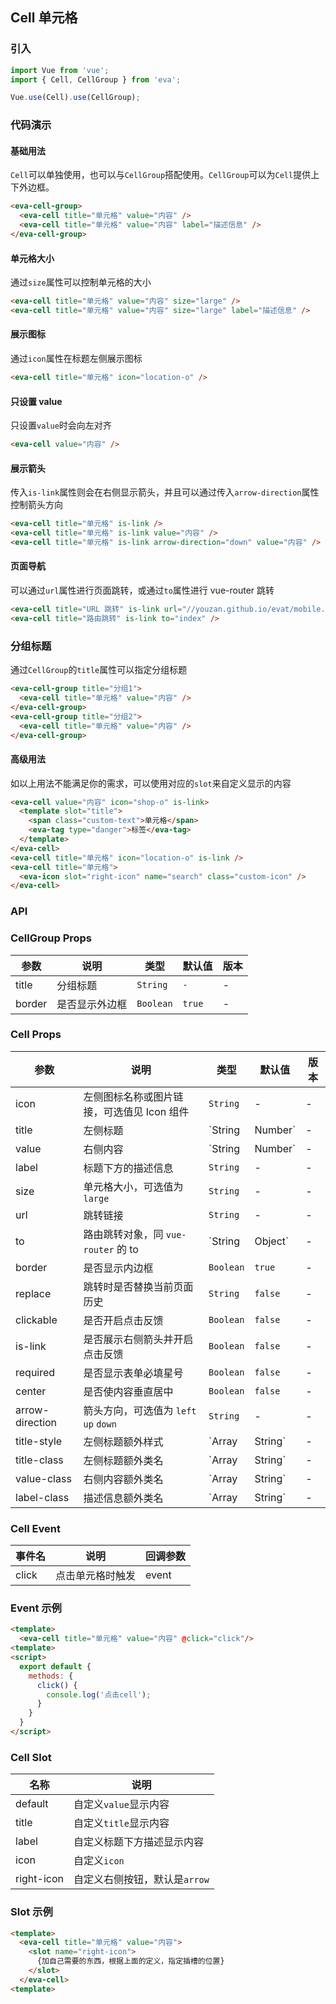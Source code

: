 <!--
 * @Description: In User Settings Edit
 * @Author: your name
 * @Date: 2019-08-15 17:03:39
 * @LastEditTime: 2019-08-30 17:35:42
 * @LastEditors: Please set LastEditors
 -->
## Cell 单元格

### 引入

``` javascript
import Vue from 'vue';
import { Cell, CellGroup } from 'eva';

Vue.use(Cell).use(CellGroup);
```

### 代码演示

#### 基础用法

`Cell`可以单独使用，也可以与`CellGroup`搭配使用。`CellGroup`可以为`Cell`提供上下外边框。

```html
<eva-cell-group>
  <eva-cell title="单元格" value="内容" />
  <eva-cell title="单元格" value="内容" label="描述信息" />
</eva-cell-group>
```

#### 单元格大小

通过`size`属性可以控制单元格的大小

```html
<eva-cell title="单元格" value="内容" size="large" />
<eva-cell title="单元格" value="内容" size="large" label="描述信息" />
```

#### 展示图标

通过`icon`属性在标题左侧展示图标

```html
<eva-cell title="单元格" icon="location-o" />
```

#### 只设置 value

只设置`value`时会向左对齐

```html
<eva-cell value="内容" />
```

#### 展示箭头

传入`is-link`属性则会在右侧显示箭头，并且可以通过传入`arrow-direction`属性控制箭头方向

```html
<eva-cell title="单元格" is-link />
<eva-cell title="单元格" is-link value="内容" />
<eva-cell title="单元格" is-link arrow-direction="down" value="内容" />
```

#### 页面导航

可以通过`url`属性进行页面跳转，或通过`to`属性进行 vue-router 跳转

```html
<eva-cell title="URL 跳转" is-link url="//youzan.github.io/evat/mobile.html" />
<eva-cell title="路由跳转" is-link to="index" />
```

### 分组标题

通过`CellGroup`的`title`属性可以指定分组标题

```html
<eva-cell-group title="分组1">
  <eva-cell title="单元格" value="内容" />
</eva-cell-group>
<eva-cell-group title="分组2">
  <eva-cell title="单元格" value="内容" />
</eva-cell-group>
```

#### 高级用法

如以上用法不能满足你的需求，可以使用对应的`slot`来自定义显示的内容

```html
<eva-cell value="内容" icon="shop-o" is-link>
  <template slot="title">
    <span class="custom-text">单元格</span>
    <eva-tag type="danger">标签</eva-tag>
  </template>
</eva-cell>
<eva-cell title="单元格" icon="location-o" is-link />
<eva-cell title="单元格">
  <eva-icon slot="right-icon" name="search" class="custom-icon" />
</eva-cell>
```
### API
### CellGroup Props

| 参数 | 说明 | 类型 | 默认值 | 版本 |
|------|------|------|------|------|
| title | 分组标题 | `String` | `-` | - |
| border | 是否显示外边框 | `Boolean` | `true` | - |

### Cell Props

| 参数 | 说明 | 类型 | 默认值 | 版本 |
|------|------|------|------|------|
| icon | 左侧图标名称或图片链接，可选值见 Icon 组件 | `String` | - | - |
| title | 左侧标题 | `String | Number` | - | - |
| value | 右侧内容 | `String | Number` | - | - |
| label | 标题下方的描述信息 | `String` | - | - |
| size | 单元格大小，可选值为 `large` | `String` | - | - |
| url | 跳转链接 | `String` | - | - |
| to | 路由跳转对象，同 `vue-router` 的 to | `String | Object` | - | - |
| border | 是否显示内边框 | `Boolean` | `true` | - |
| replace | 跳转时是否替换当前页面历史 | `String` | `false` | - |
| clickable | 是否开启点击反馈 | `Boolean` | `false` | - |
| is-link | 是否展示右侧箭头并开启点击反馈 | `Boolean` | `false` | - |
| required | 是否显示表单必填星号 | `Boolean` | `false` | - |
| center | 是否使内容垂直居中 | `Boolean` | `false` | - |
| arrow-direction | 箭头方向，可选值为 `left` `up` `down` | `String` | - | - |
| title-style | 左侧标题额外样式 | `Array | String` | - | - |
| title-class | 左侧标题额外类名 | `Array | String` | - | - |
| value-class | 右侧内容额外类名 | `Array | String` | - | - |
| label-class | 描述信息额外类名 | `Array | String` | - | - |

### Cell Event

| 事件名 | 说明 | 回调参数 |
|------|------|------|
| click | 点击单元格时触发 | event |

### Event 示例
```html 
<template>
  <eva-cell title="单元格" value="内容" @click="click"/>
<template>
<script>
  export default {
    methods: {
      click() {
        console.log('点击cell');
      }
    }
  }
</script>
```

### Cell Slot

| 名称 | 说明 |
|------|------|
| default | 自定义`value`显示内容 |
| title | 自定义`title`显示内容 |
| label | 自定义标题下方描述显示内容 |
| icon | 自定义`icon` |
| right-icon | 自定义右侧按钮，默认是`arrow` |

### Slot 示例
```html 
<template>
  <eva-cell title="单元格" value="内容">
    <slot name="right-icon">
      {加自己需要的东西，根据上面的定义，指定插槽的位置}
    </slot>
  </eva-cell>
<template>
```